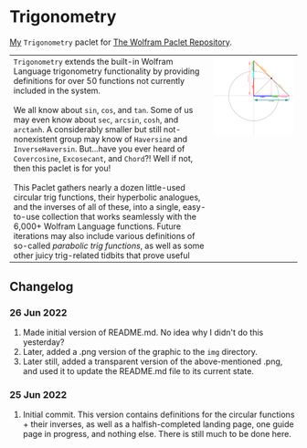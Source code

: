 # Trigonometry
[My](https://resources.wolframcloud.com/publishers/resources?PublisherID=TheRealCStover) `Trigonometry` paclet for [The Wolfram Paclet Repository](https://resources.wolframcloud.com/PacletRepository).

<table>
  <tr>
    <td valign = "top">
      <code>Trigonometry</code> extends the built-in Wolfram Language trigonometry functionality by providing definitions for over 50 functions not currently included in the system.
      <br><br>
      We all know about <code>sin</code>, <code>cos</code>, and <code>tan</code>. Some of us may even know about <code>sec</code>, <code>arcsin</code>, <code>cosh</code>, and <code>arctanh</code>. A considerably smaller but still not-nonexistent group may know of <code>Haversine</code> and <code>InverseHaversin</code>. But...have you ever heard of <code>Covercosine</code>, <code>Excosecant</code>, and <code>Chord</code>?! Well if not, then this paclet is for you!
      <br><br>
      This Paclet gathers nearly a dozen little-used circular trig functions, their hyperbolic analogues, and the inverses of all of these, into a single, easy-to-use collection that works seamlessly with the 6,000+ Wolfram Language functions. Future iterations may also include various definitions of so-called <i>parabolic trig functions</i>, as well as some other juicy trig-related tidbits that prove useful
    </td>
    <td valign = "top">
      <img src = "https://github.com/stoverc/Trigonometry/blob/main/img/Diagram1Trans.png?raw=true" width="1500px">
    </td>
  </tr>
 </table>

## Changelog
### 26 Jun 2022
1. Made initial version of README.md. No idea why I didn't do this yesterday?
2. Later, added a .png version of the graphic to the `img` directory.
3. Later still, added a transparent version of the above-mentioned .png, and used it to update the README.md file to its current state.
### 25 Jun 2022
1. Initial commit. This version contains definitions for the circular functions + their inverses, as well as a halfish-completed landing page, one guide page in progress, and nothing else. There is still much to be done here.
